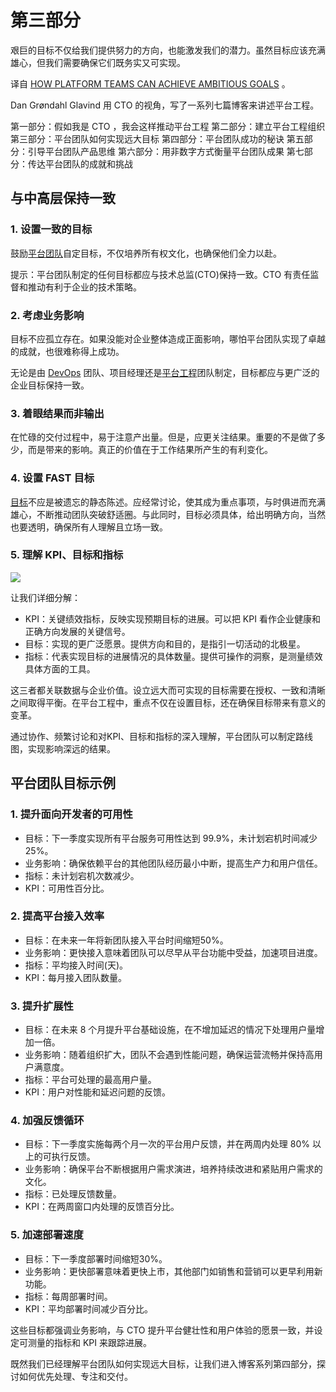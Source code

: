 <!--
# 如何让平台团队实现远大目标
https://www.eficode.com/hs-fs/hubfs/How%20platform%20teams%20can%20achieve%20ambitious%20goals.png?width=640&name=How%20platform%20teams%20can%20achieve%20ambitious%20goals.png
 -->


# 第三部分

艰巨的目标不仅给我们提供努力的方向，也能激发我们的潜力。虽然目标应该充满雄心，但我们需要确保它们既务实又可实现。

译自 [HOW PLATFORM TEAMS CAN ACHIEVE AMBITIOUS GOALS](https://www.eficode.com/blog/how-platform-teams-can-achieve-ambitious-goals) 。

Dan Grøndahl Glavind 用 CTO 的视角，写了一系列七篇博客来讲述平台工程。

第一部分：假如我是 CTO ，我会这样推动平台工程
第二部分：建立平台工程组织
第三部分：平台团队如何实现远大目标
第四部分：平台团队成功的秘诀
第五部分：引导平台团队产品思维
第六部分：用非数字方式衡量平台团队成果
第七部分：传达平台团队的成就和挑战

## 与中高层保持一致

### 1. 设置一致的目标

鼓励[平台团队](https://www.eficode.com/devops-podcast/platform-teams)自定目标，不仅培养所有权文化，也确保他们全力以赴。

提示：平台团队制定的任何目标都应与技术总监(CTO)保持一致。CTO 有责任监督和推动有利于企业的技术策略。

### 2. 考虑业务影响

目标不应孤立存在。如果没能对企业整体造成正面影响，哪怕平台团队实现了卓越的成就，也很难称得上成功。

无论是由 [DevOps](https://www.eficode.com/blog/what-is-devops) 团队、项目经理还是[平台工程](https://www.eficode.com/platform-engineering)团队制定，目标都应与更广泛的企业目标保持一致。

### 3. 着眼结果而非输出

在忙碌的交付过程中，易于注意产出量。但是，应更关注结果。重要的不是做了多少，而是带来的影响。真正的价值在于工作结果所产生的有利变化。

### 4. 设置 FAST 目标

[目标](https://www.profit.co/blog/okr-university/what-are-fast-goals-how-are-they-better-than-smart-goals/)不应是被遗忘的静态陈述。应经常讨论，使其成为重点事项，与时俱进而充满雄心，不断推动团队突破舒适圈。与此同时，目标必须具体，给出明确方向，当然也要透明，确保所有人理解且立场一致。

### 5. 理解 KPI、目标和指标

![](https://www.eficode.com/hs-fs/hubfs/Eficode%202020%20site%20images/Blog%20images/KPI.jpg?width=1124&height=878&name=KPI.jpg)

让我们详细分解：

- KPI：关键绩效指标，反映实现预期目标的进展。可以把 KPI 看作企业健康和正确方向发展的关键信号。
- 目标：实现的更广泛愿景。提供方向和目的，是指引一切活动的北极星。
- 指标：代表实现目标的进展情况的具体数量。提供可操作的洞察，是测量绩效具体方面的工具。

这三者都关联数据与企业价值。设立远大而可实现的目标需要在授权、一致和清晰之间取得平衡。在平台工程中，重点不仅在设置目标，还在确保目标带来有意义的变革。

通过协作、频繁讨论和对KPI、目标和指标的深入理解，平台团队可以制定路线图，实现影响深远的结果。

## 平台团队目标示例

### 1. 提升面向开发者的可用性

- 目标：下一季度实现所有平台服务可用性达到 99.9%，未计划宕机时间减少 25%。
- 业务影响：确保依赖平台的其他团队经历最小中断，提高生产力和用户信任。
- 指标：未计划宕机次数减少。
- KPI：可用性百分比。

### 2. 提高平台接入效率

- 目标：在未来一年将新团队接入平台时间缩短50%。
- 业务影响：更快接入意味着团队可以尽早从平台功能中受益，加速项目进度。
- 指标：平均接入时间(天)。
- KPI：每月接入团队数量。

### 3. 提升扩展性

- 目标：在未来 8 个月提升平台基础设施，在不增加延迟的情况下处理用户量增加一倍。
- 业务影响：随着组织扩大，团队不会遇到性能问题，确保运营流畅并保持高用户满意度。
- 指标：平台可处理的最高用户量。
- KPI：用户对性能和延迟问题的反馈。

### 4. 加强反馈循环

- 目标：下一季度实施每两个月一次的平台用户反馈，并在两周内处理 80% 以上的可执行反馈。
- 业务影响：确保平台不断根据用户需求演进，培养持续改进和紧贴用户需求的文化。
- 指标：已处理反馈数量。
- KPI：在两周窗口内处理的反馈百分比。

### 5. 加速部署速度

- 目标：下一季度部署时间缩短30%。
- 业务影响：更快部署意味着更快上市，其他部门如销售和营销可以更早利用新功能。
- 指标：每周部署时间。
- KPI：平均部署时间减少百分比。

这些目标都强调业务影响，与 CTO 提升平台健壮性和用户体验的愿景一致，并设定可测量的指标和 KPI 来跟踪进展。

既然我们已经理解平台团队如何实现远大目标，让我们进入博客系列第四部分，探讨如何优先处理、专注和交付。
